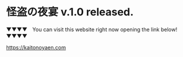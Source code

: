 # 怪盗の夜宴 v.1.0 released.

▼▼▼▼　You can visit this website right now opening the link below! ▼▼▼▼

https://kaitonoyaen.com
